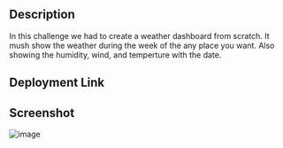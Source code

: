 ## Description
In this challenge we had to create a weather dashboard from scratch. It mush show the weather during the week of the any place you want. Also showing the humidity, wind, and temperture with the date.

## Deployment Link

## Screenshot
![image](https://user-images.githubusercontent.com/111911809/214099443-fb7c2d33-bac6-407d-b088-dfcd952327ed.png)

